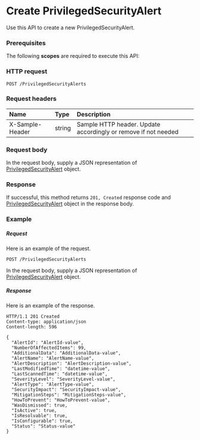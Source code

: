# Create PrivilegedSecurityAlert

Use this API to create a new PrivilegedSecurityAlert.
### Prerequisites
The following **scopes** are required to execute this API: 
### HTTP request
<!-- { "blockType": "ignored" } -->
```http
POST /PrivilegedSecurityAlerts

```
### Request headers
| Name       | Type | Description|
|:---------------|:--------|:----------|
| X-Sample-Header  | string  | Sample HTTP header. Update accordingly or remove if not needed|

### Request body
In the request body, supply a JSON representation of [PrivilegedSecurityAlert](../resources/privilegedsecurityalert.md) object.


### Response
If successful, this method returns `201, Created` response code and [PrivilegedSecurityAlert](../resources/privilegedsecurityalert.md) object in the response body.

### Example
##### Request
Here is an example of the request.
<!-- {
  "blockType": "request",
  "name": "create_privilegedsecurityalert_from_privilegedsecurityalerts"
}-->
```http
POST /PrivilegedSecurityAlerts
```
In the request body, supply a JSON representation of [PrivilegedSecurityAlert](../resources/privilegedsecurityalert.md) object.
##### Response
Here is an example of the response.
<!-- {
  "blockType": "response",
  "truncated": false,
  "@odata.type": "microsoft.graph.privilegedsecurityalert"
} -->
```http
HTTP/1.1 201 Created
Content-type: application/json
Content-length: 596

{
  "AlertId": "AlertId-value",
  "NumberOfAffectedItems": 99,
  "AdditionalData": "AdditionalData-value",
  "AlertName": "AlertName-value",
  "AlertDescription": "AlertDescription-value",
  "LastModifiedTime": "datetime-value",
  "LastScannedTime": "datetime-value",
  "SeverityLevel": "SeverityLevel-value",
  "AlertType": "AlertType-value",
  "SecurityImpact": "SecurityImpact-value",
  "MitigationSteps": "MitigationSteps-value",
  "HowToPrevent": "HowToPrevent-value",
  "WasDismissed": true,
  "IsActive": true,
  "IsResolvable": true,
  "IsConfigurable": true,
  "Status": "Status-value"
}
```

<!-- uuid: 9876694b-8008-4a15-8424-2563b239c1db
2015-10-19 08:55:36 UTC -->
<!-- {
  "type": "#page.annotation",
  "description": "Create PrivilegedSecurityAlert",
  "keywords": "",
  "section": "documentation",
  "tocPath": ""
}-->